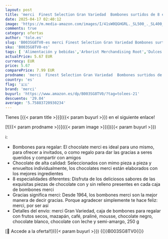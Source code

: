 ```yaml
---
layout: post
title: 'merci  Finest Selection Gran Variedad  Bombones surtidos de 8 especialidades de chocolate relleno y sin relleno  1 x 250 g'
date: 2025-04-17 02:40:12
image: 'https://m.media-amazon.com/images/I/41sW0QGHGRL._SL500_._SL400_.jpg'
comments: true
category: ofertas
author: 'tole.es'
slug: 'B003SG8TV0-es merci Finest Selection Gran Variedad Bombones surtidos de...'
sku: 'B003SG8TV0-es'
tags: [ 'Alimentación y bebidas','Arborist Merchandising Root','Dulces de chocolate','Paquetes variados de dulces de chocolate','Snacks y dulces','bombones','merci','🇪🇸', ]
actualPrice: 5.67 EUR
currency: EUR
price: 5.67
comparePrice: 7.99 EUR
prodname: 'merci  Finest Selection Gran Variedad  Bombones surtidos de 8 especialidades de chocolate relleno y sin relleno  1 x 250 g'
country: 'es'
flag: '🇪🇸'
brand: 'merci'
buyurl: 'https://www.amazon.es/dp/B003SG8TV0/?tag=tolees-21'
descuento: '29.04'
average: '5.75883720930234'
---
```


Tienes [{{< param title >}}]({{< param buyurl >}}) en el siguiente enlace!

[![{{< param prodname >}}]({{< param image >}})]({{< param buyurl >}})

ℹ️:

- Bombones para regalar: El chocolate merci es ideal para uno mismo, para ofrecer a invitados, o como regalo para dar las gracias a seres queridos y compartir con amigos
- Chocolate de alta calidad: Seleccionados con mimo pieza a pieza y envueltos individualmente, los chocolates merci están elaborados con los mejores ingredientes
- 8 especialidades diferentes: Disfruta de los deliciosos sabores de las exquisitas piezas de chocolate con y sin relleno presentes en cada caja de bombones merci
- Gracias significa merci: Desde 1964, los bombones merci son la mejor manera de decir gracias. Porque agradecer simplemente te hace feliz: merci, por ser así
- Detalles del envío: merci Gran Variedad, caja de bombones para regalar con frutos secos, mazapán, café, praliné, mousse, chocolate negro, chocolate blanco, chocolate con leche y semi-amargo, 250 g

[🛒 Accede a la oferta!!]({{< param buyurl >}})
{{<world>}}B003SG8TV0{{</world>}}
